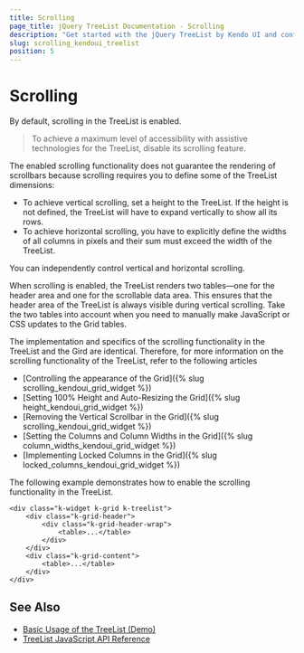 ```yaml
---
title: Scrolling
page_title: jQuery TreeList Documentation - Scrolling
description: "Get started with the jQuery TreeList by Kendo UI and configure its scrolling functionality."
slug: scrolling_kendoui_treelist
position: 5
---
```


# Scrolling

By default, scrolling in the TreeList is enabled.

> To achieve a maximum level of accessibility with assistive technologies for the TreeList, disable its scrolling feature.

The enabled scrolling functionality does not guarantee the rendering of scrollbars because scrolling requires you to define some of the TreeList dimensions:

* To achieve vertical scrolling, set a height to the TreeList. If the height is not defined, the TreeList will have to expand vertically to show all its rows.
* To achieve horizontal scrolling, you have to explicitly define the widths of all columns in pixels and their sum must exceed the width of the TreeList.

You can independently control vertical and horizontal scrolling.

When scrolling is enabled, the TreeList renders two tables&mdash;one for the header area and one for the scrollable data area. This ensures that the header area of the TreeList is always visible during vertical scrolling. Take the two tables into account when you need to manually make JavaScript or CSS updates to the Grid tables.

The implementation and specifics of the scrolling functionality in the TreeList and the Gird are identical. Therefore, for more information on the scrolling functionality of the TreeList, refer to the following articles

* [Controlling the appearance of the Grid]({% slug scrolling_kendoui_grid_widget %})
* [Setting 100% Height and Auto-Resizing the Grid]({% slug height_kendoui_grid_widget %})
* [Removing the Vertical Scrollbar in the Grid]({% slug scrolling_kendoui_grid_widget %})
* [Setting the Columns and Column Widths in the Grid]({% slug column_widths_kendoui_grid_widget %})
* [Implementing Locked Columns in the Grid]({% slug locked_columns_kendoui_grid_widget %})

The following example demonstrates how to enable the scrolling functionality in the TreeList.

    <div class="k-widget k-grid k-treelist">
        <div class="k-grid-header">
            <div class="k-grid-header-wrap">
                <table>...</table>
            </div>
        </div>
        <div class="k-grid-content">
            <table>...</table>
        </div>
    </div>

## See Also

* [Basic Usage of the TreeList (Demo)](https://demos.telerik.com/kendo-ui/treelist/index)
* [TreeList JavaScript API Reference](/api/javascript/ui/treelist)
